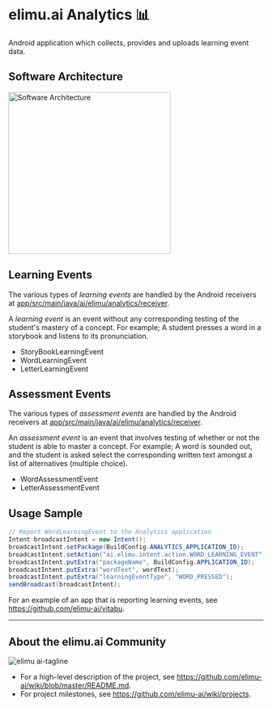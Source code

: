 # elimu.ai Analytics 📊

Android application which collects, provides and uploads learning event data.

## Software Architecture

[
  <img width="320" alt="Software Architecture" src="https://user-images.githubusercontent.com/15718174/83595568-fb6a1e00-a594-11ea-990a-10c0bd62ed11.png">
](https://github.com/elimu-ai/wiki/blob/master/SOFTWARE_ARCHITECTURE.md)

## Learning Events

The various types of _learning events_ are handled by the Android receivers at [app/src/main/java/ai/elimu/analytics/receiver](app/src/main/java/ai/elimu/analytics/receiver).

A _learning event_ is an event without any corresponding testing of the student's mastery of a concept. For example; A student presses a word in a storybook and listens to its pronunciation.

  * StoryBookLearningEvent
  * WordLearningEvent
  * LetterLearningEvent

## Assessment Events

The various types of _assessment events_ are handled by the Android receivers at [app/src/main/java/ai/elimu/analytics/receiver](app/src/main/java/ai/elimu/analytics/receiver).

An _assessment event_ is an event that involves testing of whether or not the student is able to master a concept. For example; A word is sounded out, and the student is asked select the corresponding written text amongst a list of alternatives (multiple choice).

  * WordAssessmentEvent
  * LetterAssessmentEvent

## Usage Sample

```java
// Report WordLearningEvent to the Analytics application
Intent broadcastIntent = new Intent();
broadcastIntent.setPackage(BuildConfig.ANALYTICS_APPLICATION_ID);
broadcastIntent.setAction("ai.elimu.intent.action.WORD_LEARNING_EVENT");
broadcastIntent.putExtra("packageName", BuildConfig.APPLICATION_ID);
broadcastIntent.putExtra("wordText", wordText);
broadcastIntent.putExtra("learningEventType", "WORD_PRESSED");
sendBroadcast(broadcastIntent);
```

For an example of an app that is reporting learning events, see https://github.com/elimu-ai/vitabu.

---

## About the elimu.ai Community

![elimu ai-tagline](https://user-images.githubusercontent.com/15718174/54360503-e8e88980-465c-11e9-9792-32b513105cf3.png)

 * For a high-level description of the project, see https://github.com/elimu-ai/wiki/blob/master/README.md.
 * For project milestones, see https://github.com/elimu-ai/wiki/projects.
